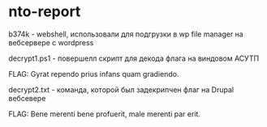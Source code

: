 # nto-report

b374k - webshell, использовали для подгрузки в wp file manager на вебсервере с wordpress

decrypt1.ps1 - повершелл скрипт для декода флага на виндовом АСУТП

FLAG: Gyrat rependo prius infans quam gradiendo.


decrypt2.txt - команда, которой был задекрипчен флаг на Drupal вебсевере

FLAG: Bene merenti bene profuerit, male merenti par erit.
